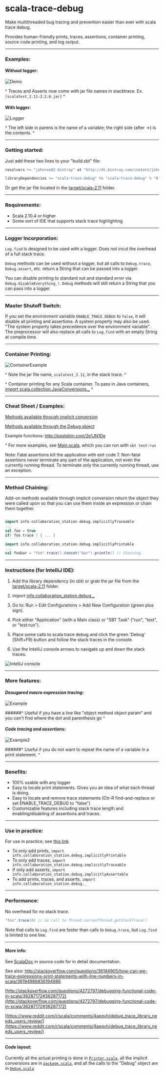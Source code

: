 # scala-trace-debug
Make multithreaded bug tracing and prevention easier than ever with scala trace debug. 

Provides human-friendly prints, traces, assertions, container printing, source code printing, and log output.

____________________________________________________________________________________________________________________

### Examples:

#### Without logger:

![Demo](http://s9.postimg.org/ssuso8f4f/Example_Screenshot_Highlight.png)

^ Traces and Asserts now come with jar file names in stacktrace. Ex. `[scalatest_2.11-2.2.6.jar]` ^

#### With logger:

![Logger](http://i.imgur.com/JFmswtD.png)

^ The left side in parens is the name of a variable; the right side (after ->) is the contents. ^

____________________________________________________________________________________________________________________

### Getting started:

Just add these two lines to your "build.sbt" file:

```scala
resolvers += "johnreed2 bintray" at "http://dl.bintray.com/content/johnreed2/maven"

libraryDependencies += "scala-trace-debug" %% "scala-trace-debug" % "0.2.5"
```

Or get the jar file located in the [target/scala-2.11](target/scala-2.11) folder. 

____________________________________________________________________________________________________________________

### Requirements:

- Scala 2.10.4 or higher
- Some sort of IDE that supports stack trace highlighting

____________________________________________________________________________________________________________________

### Logger Incorporation:

`Log.find` is designed to be used with a logger. Does not incut the overhead of a full stack trace.

`Debug` methods can be used without a logger, but all calls to `Debug.trace`, `Debug.assert`, etc. return a String that can be passed into a logger. 

You can disable printing to standard out and standard error via `Debug.disableEverything_!`. `Debug` methods will still return a String that you can pass into a logger. 

____________________________________________________________________________________________________________________

### Master Shutoff Switch:

If you set the environment variable `ENABLE_TRACE_DEBUG` to `false`, it will disable all printing and assertions.
A system property may also be used. "The system property takes precedence over the environment variable". The preprocessor will also replace all calls to `Log.find` with an empty String at compile time.
____________________________________________________________________________________________________________________

### Container Printing:

![ContainerExample](http://i.imgur.com/Ad5CaiI.png)

^ Note the jar file name, `scalatest_2.11`, in the stack trace. ^

^ Container printing for any Scala container. To pass in Java containers, [import scala.collection.JavaConversions._](http://stackoverflow.com/questions/9638492/conversion-of-scala-map-containing-boolean-to-java-map-containing-java-lang-bool) ^

____________________________________________________________________________________________________________________

### Cheat Sheet / Examples:

[Methods available through implicit conversion](http://ec2-52-87-157-20.compute-1.amazonaws.com/#info.collaboration_station.debug.package$$ImplicitTrace)

[Methods available through the Debug object](http://ec2-52-87-157-20.compute-1.amazonaws.com/#info.collaboration_station.debug.Debug$)

Example functions: http://pastebin.com/2e1JN1De

^ For more examples, see [Main.scala](src/test/scala/main/Main.scala), which you can run with `sbt test:run`

Note: Fatal assertions kill the application with exit code 7. Non-fatal assertions never terminate any part of the application, not even the currently running thread. To terminate only the currently running thread, use an exception.

____________________________________________________________________________________________________________________

### Method Chaining:

Add-on methods available through implicit conversion return the object they were called upon so that you can use them inside an expression or chain them together.

```scala

import info.collaboration_station.debug.implicitlyTraceable
...
val foo = true
if( foo.trace ) { ... }

import info.collaboration_station.debug.implicitlyPrintable
...
val foobar = "foo".trace().concat("bar").println() // Chaining.

```

____________________________________________________________________________________________________________________


### Instructions (for IntelliJ IDE):

1. Add the library dependency (in sbt) or grab the jar file from the [target/scala-2.11](target/scala-2.11) folder.

2. import [info.collaboration_station.debug._](src/main/scala/info/collaboration_station/debug/package.scala)

3. Go to: Run > Edit Configurations > Add New Configuration (green plus sign).

4. Pick either "Application" (with a Main class) or "SBT Task" ("run", "test", or "test:run").

5. Place some calls to scala trace debug and click the green 'Debug' (Shift+F9) button and follow the stack traces in the console. 
 
6. Use the IntelliJ console arrows to navigate up and down the stack traces.

![IntelliJ console](http://s29.postimg.org/ud0knou1j/debug_Screenshot_Crop.png)

____________________________________________________________________________________________________________________

### More features:

#### _Desugared macro expression tracing:_

![Example](http://i.imgur.com/D1jLiaa.png)

######^ Useful if you have a line like "object method object param" and you can't find where the dot and parenthesis go ^

#### _Code tracing and assertions:_

![Example2](http://i.imgur.com/pdey7Jk.png)

######^ Useful if you do not want to repeat the name of a variable in a print statement. ^

____________________________________________________________________________________________________________________

### Benefits:

- 100% usable with any logger
- Easy to locate print statements. Gives you an idea of what each thread is doing.
- Easy to locate and remove trace statements (Ctr-R find-and-replace or set ENABLE_TRACE_DEBUG to "false")
- Customizable features including stack trace length and enabling/disabling of assertions and traces.

____________________________________________________________________________________________________________________

### Use in practice:

For use in practice, see [this link](USE_WITH_IDE.md)

- To only add prints, `import info.collaboration_station.debug.implicitlyPrintable`
- To only add traces, `import info.collaboration_station.debug.implicitlyTraceable`
- If only add asserts, `import info.collaboration_station.debug.implicitlyAssertable`
- To add prints, traces, and asserts, `import info.collaboration_station.debug._`

____________________________________________________________________________________________________________________

### Performance:

No overhead for no stack trace.

```scala
"foo".trace(0) // no call to Thread.currentThread.getStackTrace()
```

Note that calls to `Log.find` are faster than calls to `Debug.trace`, but `Log.find` is limited to one line.

____________________________________________________________________________________________________________________

#### More info:

See [ScalaDoc](http://ec2-52-87-157-20.compute-1.amazonaws.com/) in source code for in detail documentation.

See also: http://stackoverflow.com/questions/36194905/how-can-we-trace-expressions-print-statements-with-line-numbers-in-scala/36194986#36194986

[http://stackoverflow.com/questions/4272797/debugging-functional-code-in-scala/36287172#36287172](http://stackoverflow.com/questions/4272797/debugging-functional-code-in-scala/36287172#36287172)

[https://www.reddit.com/r/scala/comments/4aeqvh/debug_trace_library_needs_users_review/](https://www.reddit.com/r/scala/comments/4aeqvh/debug_trace_library_needs_users_review/)

____________________________________________________________________________________________________________________

#### Code layout:

Currently all the actual printing is done in [`Printer.scala`](src/main/scala/info/collaboration_station/debug/internal/Printer.scala), all the implicit conversions are in [`package.scala`](src/main/scala/info/collaboration_station/debug/package.scala), and all the calls to the "Debug" object are in [`Debug.scala`](src/main/scala/info/collaboration_station/debug/Debug.scala)
